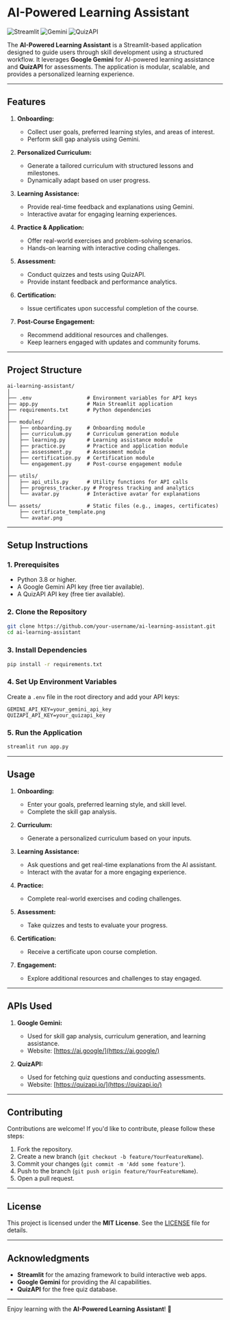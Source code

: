 
# **AI-Powered Learning Assistant**

![Streamlit](https://img.shields.io/badge/Streamlit-FF4B4B?style=for-the-badge&logo=Streamlit&logoColor=white)
![Gemini](https://img.shields.io/badge/Google_Gemini-4285F4?style=for-the-badge&logo=google&logoColor=white)
![QuizAPI](https://img.shields.io/badge/QuizAPI-00BFFF?style=for-the-badge&logo=api&logoColor=white)

The **AI-Powered Learning Assistant** is a Streamlit-based application designed to guide users through skill development using a structured workflow. It leverages **Google Gemini** for AI-powered learning assistance and **QuizAPI** for assessments. The application is modular, scalable, and provides a personalized learning experience.

---

## **Features**

1. **Onboarding:**
   - Collect user goals, preferred learning styles, and areas of interest.
   - Perform skill gap analysis using Gemini.

2. **Personalized Curriculum:**
   - Generate a tailored curriculum with structured lessons and milestones.
   - Dynamically adapt based on user progress.

3. **Learning Assistance:**
   - Provide real-time feedback and explanations using Gemini.
   - Interactive avatar for engaging learning experiences.

4. **Practice & Application:**
   - Offer real-world exercises and problem-solving scenarios.
   - Hands-on learning with interactive coding challenges.

5. **Assessment:**
   - Conduct quizzes and tests using QuizAPI.
   - Provide instant feedback and performance analytics.

6. **Certification:**
   - Issue certificates upon successful completion of the course.

7. **Post-Course Engagement:**
   - Recommend additional resources and challenges.
   - Keep learners engaged with updates and community forums.

---

## **Project Structure**

```
ai-learning-assistant/
│
├── .env                  # Environment variables for API keys
├── app.py                # Main Streamlit application
├── requirements.txt      # Python dependencies
│
├── modules/
│   ├── onboarding.py     # Onboarding module
│   ├── curriculum.py     # Curriculum generation module
│   ├── learning.py       # Learning assistance module
│   ├── practice.py       # Practice and application module
│   ├── assessment.py     # Assessment module
│   ├── certification.py  # Certification module
│   └── engagement.py     # Post-course engagement module
│
├── utils/
│   ├── api_utils.py      # Utility functions for API calls
│   ├── progress_tracker.py # Progress tracking and analytics
│   └── avatar.py         # Interactive avatar for explanations
│
└── assets/               # Static files (e.g., images, certificates)
    ├── certificate_template.png
    └── avatar.png
```

---

## **Setup Instructions**

### **1. Prerequisites**
- Python 3.8 or higher.
- A Google Gemini API key (free tier available).
- A QuizAPI API key (free tier available).

### **2. Clone the Repository**
```bash
git clone https://github.com/your-username/ai-learning-assistant.git
cd ai-learning-assistant
```

### **3. Install Dependencies**
```bash
pip install -r requirements.txt
```

### **4. Set Up Environment Variables**
Create a `.env` file in the root directory and add your API keys:
```plaintext
GEMINI_API_KEY=your_gemini_api_key
QUIZAPI_API_KEY=your_quizapi_key
```

### **5. Run the Application**
```bash
streamlit run app.py
```

---

## **Usage**

1. **Onboarding:**
   - Enter your goals, preferred learning style, and skill level.
   - Complete the skill gap analysis.

2. **Curriculum:**
   - Generate a personalized curriculum based on your inputs.

3. **Learning Assistance:**
   - Ask questions and get real-time explanations from the AI assistant.
   - Interact with the avatar for a more engaging experience.

4. **Practice:**
   - Complete real-world exercises and coding challenges.

5. **Assessment:**
   - Take quizzes and tests to evaluate your progress.

6. **Certification:**
   - Receive a certificate upon course completion.

7. **Engagement:**
   - Explore additional resources and challenges to stay engaged.

---

## **APIs Used**

1. **Google Gemini:**
   - Used for skill gap analysis, curriculum generation, and learning assistance.
   - Website: [https://ai.google/](https://ai.google/)

2. **QuizAPI:**
   - Used for fetching quiz questions and conducting assessments.
   - Website: [https://quizapi.io/](https://quizapi.io/)

---

## **Contributing**

Contributions are welcome! If you'd like to contribute, please follow these steps:

1. Fork the repository.
2. Create a new branch (`git checkout -b feature/YourFeatureName`).
3. Commit your changes (`git commit -m 'Add some feature'`).
4. Push to the branch (`git push origin feature/YourFeatureName`).
5. Open a pull request.

---

## **License**

This project is licensed under the **MIT License**. See the [LICENSE](LICENSE) file for details.

---

## **Acknowledgments**

- **Streamlit** for the amazing framework to build interactive web apps.
- **Google Gemini** for providing the AI capabilities.
- **QuizAPI** for the free quiz database.

---

Enjoy learning with the **AI-Powered Learning Assistant**! 🚀
